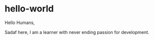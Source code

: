 # hello-world
Hello Humans,

Sadaf here, I am a learner with never ending passion for development.

